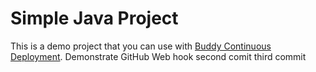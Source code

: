 # Simple Java Project
This is a demo project that you can use with [Buddy Continuous Deployment](https://buddy.works).
Demonstrate GitHub Web hook
second comit
third commit
